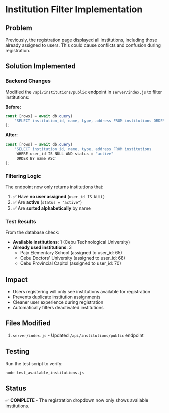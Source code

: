 # Institution Filter Implementation

## Problem
Previously, the registration page displayed all institutions, including those already assigned to users. This could cause conflicts and confusion during registration.

## Solution Implemented

### Backend Changes
Modified the `/api/institutions/public` endpoint in `server/index.js` to filter institutions:

**Before:**
```javascript
const [rows] = await db.query(
    'SELECT institution_id, name, type, address FROM institutions ORDER BY name ASC'
);
```

**After:**
```javascript
const [rows] = await db.query(
    'SELECT institution_id, name, type, address FROM institutions 
     WHERE user_id IS NULL AND status = "active" 
     ORDER BY name ASC'
);
```

### Filtering Logic
The endpoint now only returns institutions that:
1. ✅ Have **no user assigned** (`user_id IS NULL`)
2. ✅ Are **active** (`status = "active"`)
3. ✅ Are **sorted alphabetically** by name

### Test Results
From the database check:
- **Available institutions**: 1 (Cebu Technological University)
- **Already used institutions**: 3
  - Pajo Elementary School (assigned to user_id: 65)
  - Cebu Doctors' University (assigned to user_id: 68)
  - Cebu Provincial Capitol (assigned to user_id: 70)

## Impact
- Users registering will only see institutions available for registration
- Prevents duplicate institution assignments
- Cleaner user experience during registration
- Automatically filters deactivated institutions

## Files Modified
1. `server/index.js` - Updated `/api/institutions/public` endpoint

## Testing
Run the test script to verify:
```bash
node test_available_institutions.js
```

## Status
✅ **COMPLETE** - The registration dropdown now only shows available institutions.
